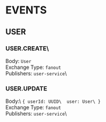 # EVENTS
## USER
### USER.CREATE\
Body: `User`\
Exchange Type: `fanout`\
Publishers: `user-service`\
### USER.UPDATE
Body:\ ```{
userId: UUID\ 
user: User\
}```\
Exchange Type: `fanout`\
Publishers: `user-service`\
